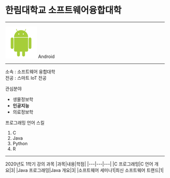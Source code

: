 # 한림대학교 소프트웨어융합대학
---
<img src = Hello_Android.png width = 100 height = 100/>
Android

---

소속 : 소프트웨어 융합대학  
전공 : 스마트 IoT 전공  

관심분야  
* 생물정보학
* **인공지능**
* 의료정보학  

프로그래밍 언어 스킬  
1. C
2. Java
3. Python
4. R


----------------

2020년도 1학기 강의 과목
|과목|내용|학점|
|---|---|---|
|C 프로그래밍|C 언어 개요|3|
|Java 프로그래밍|Java 개요|3|
|소프트웨어 세미나1|최신 소프트웨어 트랜드|1|
